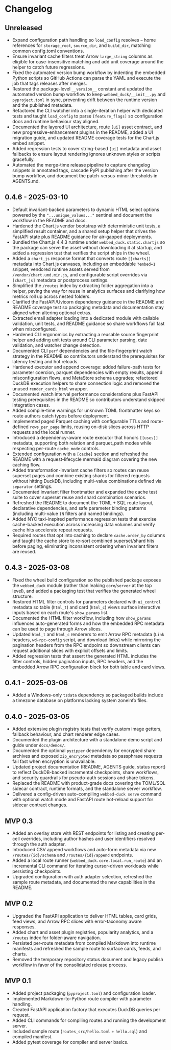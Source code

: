 # Changelog

## Unreleased

- Expand configuration path handling so `load_config` resolves `~` home
  references for `storage_root`, `source_dir`, and `build_dir`, matching
  common config.toml conventions.
- Ensure invariant cache filters treat Arrow `large_string` columns as eligible
  for case-insensitive matching and add unit coverage around the helper to catch
  future regressions.
- Fixed the automated version bump workflow by indenting the embedded Python
  scripts so GitHub Actions can parse the YAML and execute the job that tags
  releases after merges.
- Restored the package-level `__version__` constant and updated the automated
  version bump workflow to keep `webbed_duck/__init__.py` and `pyproject.toml`
  in sync, preventing drift between the runtime version and the published
  metadata.
- Refactored the CLI watcher into a single-iteration helper with dedicated
  tests and taught `load_config` to parse `[feature_flags]` so configuration
  docs and runtime behaviour stay aligned.
- Documented the layered UI architecture, route `[ui]` asset contract, and new progressive-enhancement plugins in the README, added a UI migration guide, and updated README coverage tests for the Chart.js embed snippet.
- Added regression tests to cover string-based `[ui]` metadata and asset fallbacks to ensure layout rendering ignores unknown styles or scripts gracefully.
- Automated the merge-time release pipeline to capture changelog snippets in annotated tags, cascade PyPI publishing after the version bump workflow, and document the patch-versus-minor thresholds in AGENTS.md.

## 0.4.6 - 2025-03-10

- Default invariant-backed parameters to dynamic HTML select options powered by the
  `"...unique_values..."` sentinel and document the workflow in the README and docs.
- Hardened the Chart.js vendor bootstrap with deterministic unit tests, a
  simplified result container, and a shared setup helper that drives the
  FastAPI state plus README guidance for air-gapped deployments.
- Bundled the Chart.js 4.4.3 runtime under `webbed_duck.static.chartjs` so the
  package can serve the asset without downloading it at startup, and added a
  regression test that verifies the script ships in the wheel.
- Added a `chart_js` response format that converts route `[[charts]]` metadata into
  Chart.js canvases, including an embeddable `?embed=1` snippet, vendored
  runtime assets served from `/vendor/chart.umd.min.js`, and configurable
  script overrides via `[chart_js]` metadata or postprocess settings.
- Simplified the `/routes` index by extracting folder aggregation into a helper,
  paving the way for reuse in analytics surfaces and clarifying how metrics roll
  up across nested folders.
- Clarified the FastAPI/Uvicorn dependency guidance in the README and README
  coverage test so packaging metadata and documentation stay aligned when
  altering optional extras.
- Extracted email adapter loading into a dedicated module with callable
  validation, unit tests, and README guidance so share workflows fail fast when
  misconfigured.
- Hardened CLI ergonomics by extracting a reusable source fingerprint helper and
  adding unit tests around CLI parameter parsing, date validation, and watcher
  change detection.
- Documented CLI `perf` dependencies and the file-fingerprint watch strategy in
  the README so contributors understand the prerequisites for latency testing
  and hot reloads.
- Hardened executor and append coverage: added failure-path tests for parameter
  coercion, parquet dependencies with empty results, append misconfiguration
  flows, and MetaStore schema upgrades; refactored DuckDB execution helpers to
  share connection logic and removed the unused `render_cards_html` wrapper.
- Documented watch interval performance considerations plus FastAPI testing
  prerequisites in the README so contributors understand skipped integration
  cases.
- Added compile-time warnings for unknown TOML frontmatter keys so route authors
  catch typos before deployment.
- Implemented paged Parquet caching with configurable TTLs and route-defined
  `rows_per_page` limits, reusing on-disk slices across HTTP requests and the
  local runner.
- Introduced a dependency-aware route executor that honors `[[uses]]` metadata,
  supporting both relation and parquet_path modes while respecting per-route
  `cache_mode` controls.
- Extended configuration with a `[cache]` section and refreshed the README with
  a request-lifecycle mermaid diagram covering the new caching flow.
- Added transformation-invariant cache filters so routes can reuse superset
  pages and combine existing shards for filtered requests without hitting
  DuckDB, including multi-value combinations defined via `separator` settings.
- Documented invariant filter frontmatter and expanded the cache test suite to
  cover superset reuse and shard combination scenarios.
- Refreshed the README to document the TOML + SQL route layout, declarative
  dependencies, and safe parameter binding patterns (including multi-value
  `IN` filters and named bindings).
- Added NYC taxi-inspired performance regression tests that exercise
  cache-backed execution across increasing data volumes and verify cache hits
  accelerate repeat requests.
- Required routes that opt into caching to declare `cache.order_by` columns and
  taught the cache store to re-sort combined superset/shard hits before paging,
  eliminating inconsistent ordering when invariant filters are reused.

## 0.4.3 - 2025-03-08

- Fixed the wheel build configuration so the published package exposes the
  `webbed_duck` module (rather than leaking `core`/`server` at the top level),
  and added a packaging test that verifies the generated wheel structure.
- Restored HTML filter controls for parameters declared with `ui_control`
  metadata so table (`html_t`) and card (`html_c`) views surface interactive
  inputs based on each route's `show_params` list.
- Documented the HTML filter workflow, including how `show_params` influences
  auto-generated forms and how the embedded RPC metadata can be used to page
  through Arrow slices.
- Updated `html_t` and `html_c` renderers to emit Arrow RPC metadata (`Link`
  headers, `wd-rpc-config` script, and download links) while mirroring the
  pagination headers from the RPC endpoint so downstream clients can request
  additional slices with explicit offsets and limits.
- Added regression tests that assert the generated HTML includes the filter
  controls, hidden pagination inputs, RPC headers, and the embedded Arrow RPC
  configuration block for both table and card views.

## 0.4.1 - 2025-03-06

- Added a Windows-only `tzdata` dependency so packaged builds include a
  timezone database on platforms lacking system zoneinfo files.

## 0.4.0 - 2025-03-05

- Added extensive plugin registry tests that verify custom image getters,
  fallback behaviour, and chart renderer edge cases.
- Documented the plugin architecture with a standalone demo script and guide
  under `docs/demos/`.
- Documented the optional `pyzipper` dependency for encrypted share archives
  and exposed `zip_encrypted` metadata so passphrase requests fail fast when
  encryption is unavailable.
- Updated project documentation (README, AGENTS guide, status report) to reflect
  DuckDB-backed incremental checkpoints, share workflows, and security
  guardrails for pseudo-auth sessions and share tokens.
- Replaced the README with product-grade docs covering the TOML/SQL sidecar contract,
  runtime formats, and the standalone server workflow.
- Delivered a config-driven auto-compiling `webbed-duck serve` command with
  optional watch mode and FastAPI route hot-reload support for sidecar
  contract changes.

## MVP 0.3

- Added an overlay store with REST endpoints for listing and creating per-cell overrides, including author hashes and user identifiers resolved through the auth adapter.
- Introduced CSV append workflows and auto-form metadata via new `/routes/{id}/schema` and `/routes/{id}/append` endpoints.
- Added a local route runner (`webbed_duck.core.local.run_route`) and an incremental CLI command for iterating cursor-driven workloads while persisting checkpoints.
- Upgraded configuration with auth adapter selection, refreshed the sample route metadata, and documented the new capabilities in the README.

## MVP 0.2

- Upgraded the FastAPI application to deliver HTML tables, card grids, feed views, and Arrow RPC slices with error-taxonomy
  aware responses.
- Added chart and asset plugin registries, popularity analytics, and a `/routes` index for folder-aware navigation.
- Persisted per-route metadata from compiled Markdown into runtime manifests and refreshed the sample route to surface cards,
  feeds, and charts.
- Removed the temporary repository status document and legacy publish workflow in favor of the consolidated release process.

## MVP 0.1

- Added project packaging (`pyproject.toml`) and configuration loader.
- Implemented Markdown-to-Python route compiler with parameter handling.
- Created FastAPI application factory that executes DuckDB queries per request.
- Added CLI commands for compiling routes and running the development server.
- Included sample route (`routes_src/hello.toml` + `hello.sql`) and compiled manifest.
- Added pytest coverage for compiler and server basics.
